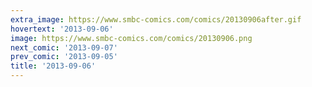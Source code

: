 ```yaml
---
extra_image: https://www.smbc-comics.com/comics/20130906after.gif
hovertext: '2013-09-06'
image: https://www.smbc-comics.com/comics/20130906.png
next_comic: '2013-09-07'
prev_comic: '2013-09-05'
title: '2013-09-06'
---
```


